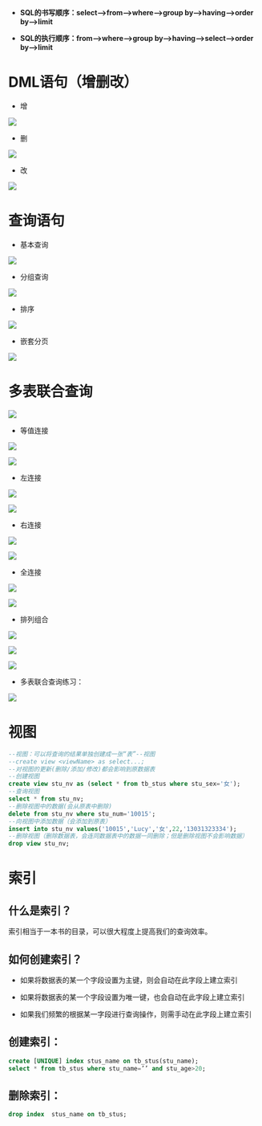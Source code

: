 - **SQL的书写顺序：select—>from—>where—>group by—>having—>order  by—>limit**  

- **SQL的执行顺序：from—>where—>group by—>having—>select—>order by—>limit**  

# DML语句（增删改）

- 增

![](img/4-1.png)

- 删

![](img/4-2.png)

- 改

![](img/4-3.png)

# 查询语句

- 基本查询

![](img/4-4.png)

- 分组查询

![](img/4-5.png)

- 排序

![](img/4-6.png)

- 嵌套分页

![](img/4-7.png)

# 多表联合查询

![](img/4-8.png)

- 等值连接

![](img/4-9.png)

![](img/4-10.png)

- 左连接

![](img/4-11.png)

![](img/4-12.png)

- 右连接

![](img/4-13.png)

![](img/4-14.png)

- 全连接

![](img/4-15.png)

![](img/4-16.png)

- 排列组合

![](img/4-17.png)

![](img/4-18.png)

![](img/4-19.png)

- 多表联合查询练习：

![](img/4-20.png)

# 视图

```sql
--视图：可以将查询的结果单独创建成一张“表”--视图
--create view <viewName> as select...;
--对视图的更新(删除/添加/修改)都会影响到原数据表
--创建视图
create view stu_nv as (select * from tb_stus where stu_sex='女');
--查询视图
select * from stu_nv;
--删除视图中的数据(会从原表中删除)
delete from stu_nv where stu_num='10015';
--向视图中添加数据（会添加到原表）
insert into stu_nv values('10015','Lucy','女',22,'13031323334');
--删除视图（删除数据表，会连同数据表中的数据一同删除；但是删除视图不会影响数据）
drop view stu_nv;
```

# 索引

## **什么是索引？**

索引相当于一本书的目录，可以很大程度上提高我们的查询效率。

## 如何创建索引？

- 如果将数据表的某一个字段设置为主键，则会自动在此字段上建立索引

- 如果将数据表的某一个字段设置为唯一键，也会自动在此字段上建立索引

- 如果我们频繁的根据某一字段进行查询操作，则需手动在此字段上建立索引

## **创建索引：**

```sql
create [UNIQUE] index stus_name on tb_stus(stu_name);
select * from tb_stus where stu_name=’’ and stu_age>20;
```

## **删除索引：**

```sql
drop index  stus_name on tb_stus;
```

